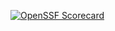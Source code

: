 [![OpenSSF Scorecard](https://api.securityscorecards.dev/projects/github.com/tannerlang/COP3003FinalProject/badge)](https://securityscorecards.dev/viewer/?uri=github.com/tannerlang/COP3003FinalProject)

